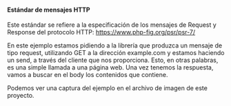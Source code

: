 #### Estándar de mensajes HTTP
Este estándar se refiere a la especificación de los mensajes de Request y Response del protocolo HTTP:
https://www.php-fig.org/psr/psr-7/

En este ejemplo estamos pidiendo a la librería que produzca un mensaje de tipo request, utilizando GET a la dirección example.com y estamos haciendo un send, a través del cliente que nos proporciona. Esto, en otras palabras, es una simple llamada a una página web. Una vez tenemos la respuesta, vamos a buscar en el body los contenidos que contiene. 

Podemos ver una captura del ejemplo en el archivo de imagen de este proyecto.
